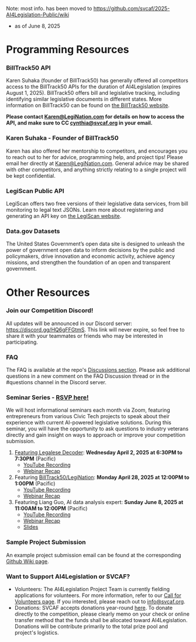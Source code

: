 Note: most info. has been moved to https://github.com/svcaf/2025-AI4Legislation-Public/wiki
* as of June 8, 2025

# Programming Resources

### BillTrack50 API
Karen Suhaka (founder of BillTrack50) has generally offered all competitors access to the BillTrack50 APIs for the duration of AI4Legislation (expires August 1, 2025). BillTrack50 offers bill and legislative tracking, including identifying similar legislative documents in different states. More information on BillTrack50 can be found on [the BillTrack50 website](https://www.billtrack50.com/info/).

**Please contact Karen@LegiNation.com for details on how to access the API, and make sure to CC cynthia@svcaf.org in your email.**

### Karen Suhaka - Founder of BillTrack50
Karen has also offered her mentorship to competitors, and encourages you to reach out to her for advice, programming help, and project tips! Please email her directly at Karen@LegiNation.com. General advice may be shared with other competitors, and anything strictly relating to a single project will be kept confidential.

### LegiScan Public API
LegiScan offers two free versions of their legislative data services, from bill monitoring to legal text JSONs. Learn more about registering and generating an API key on [the LegiScan website](https://legiscan.com/).

### Data.gov Datasets
The United States Government’s open data site is designed to unleash the power of government open data to inform decisions by the public and policymakers, drive innovation and economic activity, achieve agency missions, and strengthen the foundation of an open and transparent government.

# Other Resources

### Join our Competition Discord!
All updates will be announced in our Discord server: https://discord.gg/HQ6gFFGtmS. This link will never expire, so feel free to share it with your teammates or friends who may be interested in participating.

### FAQ
The FAQ is available at the repo's [Discussions section](https://github.com/svcaf/2025-AI4Legislation-Public/discussions). Please ask additional questions in a new comment on the FAQ Discussion thread or in the #questions channel in the Discord server.

### Seminar Series - [RSVP here!](https://docs.google.com/forms/d/e/1FAIpQLSdnUjrQ6Rf-SnRhBJvzbp9_hXPW0Ck26uZAa2w4NL9f5cvSrA/viewform?usp=header)
We will host informational seminars each month via Zoom, featuring entrepreneurs from various Civic Tech projects to speak about their experience with current AI-powered legislative solutions. During this seminar, you will have the opportunity to ask questions to industry veterans directly and gain insight on ways to approach or improve your competition submission.

1. [Featuring Legalese Decoder](https://www.svcaf.org/2025/03/seminar-series-ai4legislation-featuring-legalese-decoder/): **Wednesday April 2, 2025 at 6:30PM to 7:30PM** (Pacific)
   - [YouTube Recording](https://www.youtube.com/watch?v=KZrk8SJIcX8)
   - [Webinar Recap](https://www.svcaf.org/2025/04/ai4legislation-seminar-perspectives-and-qa/)
2. Featuring [BillTrack50/LegiNation](https://www.svcaf.org/2025/04/seminar-series-ai4legislation-featuring-billtrack50/): **Monday April 28, 2025 at 12:00PM to 1:00PM** (Pacific)
   - [YouTube Recording](https://www.youtube.com/watch?v=X5vW32HjQpY)
   - [Webinar Recap](https://www.svcaf.org/2025/04/webinar-recap-billtrack50-with-karen-suhaka/)
3. Featuring Liang Guo, AI data analysis expert: **Sunday June 8, 2025 at 11:00AM to 12:00PM** (Pacific)
   - [YouTube Recording](https://youtu.be/m6qoRnqygU8)
   - [Webinar Recap](https://www.svcaf.org/2025/06/webinar-recap-ai-programming-for-data-analysis-with-mr-leon-guo/)
   - [Slides](https://github.com/svcaf/2025-AI4Legislation-Public/blob/main/Slides-AI-Data-Analysis.pptx)

### Sample Project Submission
An example project submission email can be found at the corresponding [Github Wiki page](https://github.com/svcaf/2025-AI4Legislation-Public/wiki/Project-Submission:Example-Email).

### Want to Support AI4Legislation or SVCAF?
* Volunteers: The AI4Legislation Project Team is currently fielding applications for volunteers. For more information, refer to our [Call for Volunteers page](https://www.svcaf.org/2025/02/call-for-volunteers-for-ai4legislation-using-ai-to-enhance-civic-awareness-and-action/). If you interested, please reach out to info@svcaf.org.
* Donations: SVCAF accepts donations year-round [here](https://www.svcaf.org/donations/). To donate directly to the competition, please clearly memo on your check or online transfer method that the funds shall be allocated toward AI4Legislation. Donations will be contribute primarily to the total prize pool and project's logistics.
